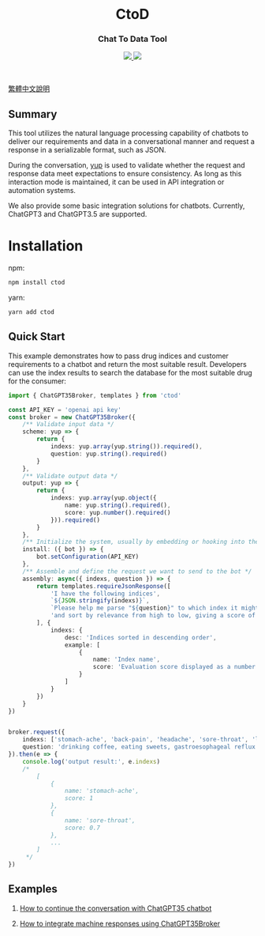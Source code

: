 <br>

<h1 align="center">CtoD</h1>
<h3 align="center">Chat To Data Tool</h3>

<p align="center">
    <a href="https://www.npmjs.com/package/ctod">
        <img src="https://img.shields.io/npm/v/ctod.svg">
    </a>
    <a href="https://github.com/KHC-ZhiHao/ctod">
        <img src="https://img.shields.io/github/stars/KHC-ZhiHao/ctod.svg?style=social">
    </a>
    <br>
</p>

<br>

[繁體中文說明](./README-TW.md)

## Summary

This tool utilizes the natural language processing capability of chatbots to deliver our requirements and data in a conversational manner and request a response in a serializable format, such as JSON.

During the conversation, [yup](https://github.com/jquense/yup) is used to validate whether the request and response data meet expectations to ensure consistency. As long as this interaction mode is maintained, it can be used in API integration or automation systems.

We also provide some basic integration solutions for chatbots. Currently, ChatGPT3 and ChatGPT3.5 are supported.

# Installation

npm:

```bash
npm install ctod
```

yarn:

```bash
yarn add ctod
```

## Quick Start

This example demonstrates how to pass drug indices and customer requirements to a chatbot and return the most suitable result. Developers can use the index results to search the database for the most suitable drug for the consumer:

```ts
import { ChatGPT35Broker, templates } from 'ctod'

const API_KEY = 'openai api key'
const broker = new ChatGPT35Broker({
    /** Validate input data */
    scheme: yup => {
        return {
            indexs: yup.array(yup.string()).required(),
            question: yup.string().required()
        }
    },
    /** Validate output data */
    output: yup => {
        return {
            indexs: yup.array(yup.object({
                name: yup.string().required(),
                score: yup.number().required()
            })).required()
        }
    },
    /** Initialize the system, usually by embedding or hooking into the life cycle */
    install: ({ bot }) => {
        bot.setConfiguration(API_KEY)
    },
    /** Assemble and define the request we want to send to the bot */
    assembly: async({ indexs, question }) => {
        return templates.requireJsonResponse([
            'I have the following indices',
            `${JSON.stringify(indexs)}`,
            `Please help me parse "${question}" to which index it might belong`,
            'and sort by relevance from high to low, giving a score of 0 to 1.'
        ], {
            indexs: {
                desc: 'Indices sorted in descending order',
                example: [
                    {
                        name: 'Index name',
                        score: 'Evaluation score displayed as a number'
                    }
                ]
            }
        })
    }
})


broker.request({
    indexs: ['stomach-ache', 'back-pain', 'headache', 'sore-throat', 'limb-pain'],
    question: 'drinking coffee, eating sweets, gastroesophageal reflux'
}).then(e => {
    console.log('output result:', e.indexs)
    /*
        [
            {
                name: 'stomach-ache',
                score: 1
            },
            {
                name: 'sore-throat',
                score: 0.7
            },
            ...
        ]
     */
})
```

## Examples

1. [How to continue the conversation with ChatGPT35 chatbot](./examples/chatgpt3.5.ts)

2. [How to integrate machine responses using ChatGPT35Broker](./examples/chatgpt3.5-broker.ts)
